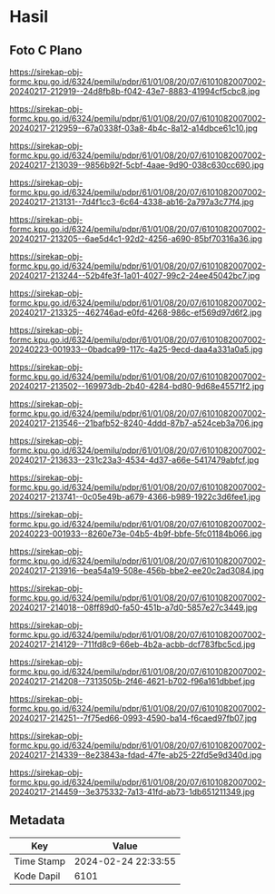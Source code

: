 # Hasil

## Foto C Plano

https://sirekap-obj-formc.kpu.go.id/6324/pemilu/pdpr/61/01/08/20/07/6101082007002-20240217-212919--24d8fb8b-f042-43e7-8883-41994cf5cbc8.jpg

https://sirekap-obj-formc.kpu.go.id/6324/pemilu/pdpr/61/01/08/20/07/6101082007002-20240217-212959--67a0338f-03a8-4b4c-8a12-a14dbce61c10.jpg

https://sirekap-obj-formc.kpu.go.id/6324/pemilu/pdpr/61/01/08/20/07/6101082007002-20240217-213039--9856b92f-5cbf-4aae-9d90-038c630cc690.jpg

https://sirekap-obj-formc.kpu.go.id/6324/pemilu/pdpr/61/01/08/20/07/6101082007002-20240217-213131--7d4f1cc3-6c64-4338-ab16-2a797a3c77f4.jpg

https://sirekap-obj-formc.kpu.go.id/6324/pemilu/pdpr/61/01/08/20/07/6101082007002-20240217-213205--6ae5d4c1-92d2-4256-a690-85bf70316a36.jpg

https://sirekap-obj-formc.kpu.go.id/6324/pemilu/pdpr/61/01/08/20/07/6101082007002-20240217-213244--52b4fe3f-1a01-4027-99c2-24ee45042bc7.jpg

https://sirekap-obj-formc.kpu.go.id/6324/pemilu/pdpr/61/01/08/20/07/6101082007002-20240217-213325--462746ad-e0fd-4268-986c-ef569d97d6f2.jpg

https://sirekap-obj-formc.kpu.go.id/6324/pemilu/pdpr/61/01/08/20/07/6101082007002-20240223-001933--0badca99-117c-4a25-9ecd-daa4a331a0a5.jpg

https://sirekap-obj-formc.kpu.go.id/6324/pemilu/pdpr/61/01/08/20/07/6101082007002-20240217-213502--169973db-2b40-4284-bd80-9d68e45571f2.jpg

https://sirekap-obj-formc.kpu.go.id/6324/pemilu/pdpr/61/01/08/20/07/6101082007002-20240217-213546--21bafb52-8240-4ddd-87b7-a524ceb3a706.jpg

https://sirekap-obj-formc.kpu.go.id/6324/pemilu/pdpr/61/01/08/20/07/6101082007002-20240217-213633--231c23a3-4534-4d37-a66e-5417479abfcf.jpg

https://sirekap-obj-formc.kpu.go.id/6324/pemilu/pdpr/61/01/08/20/07/6101082007002-20240217-213741--0c05e49b-a679-4366-b989-1922c3d6fee1.jpg

https://sirekap-obj-formc.kpu.go.id/6324/pemilu/pdpr/61/01/08/20/07/6101082007002-20240223-001933--8260e73e-04b5-4b9f-bbfe-5fc01184b066.jpg

https://sirekap-obj-formc.kpu.go.id/6324/pemilu/pdpr/61/01/08/20/07/6101082007002-20240217-213916--bea54a19-508e-456b-bbe2-ee20c2ad3084.jpg

https://sirekap-obj-formc.kpu.go.id/6324/pemilu/pdpr/61/01/08/20/07/6101082007002-20240217-214018--08ff89d0-fa50-451b-a7d0-5857e27c3449.jpg

https://sirekap-obj-formc.kpu.go.id/6324/pemilu/pdpr/61/01/08/20/07/6101082007002-20240217-214129--711fd8c9-66eb-4b2a-acbb-dcf783fbc5cd.jpg

https://sirekap-obj-formc.kpu.go.id/6324/pemilu/pdpr/61/01/08/20/07/6101082007002-20240217-214208--7313505b-2f46-4621-b702-f96a161dbbef.jpg

https://sirekap-obj-formc.kpu.go.id/6324/pemilu/pdpr/61/01/08/20/07/6101082007002-20240217-214251--7f75ed66-0993-4590-ba14-f6caed97fb07.jpg

https://sirekap-obj-formc.kpu.go.id/6324/pemilu/pdpr/61/01/08/20/07/6101082007002-20240217-214339--8e23843a-fdad-47fe-ab25-22fd5e9d340d.jpg

https://sirekap-obj-formc.kpu.go.id/6324/pemilu/pdpr/61/01/08/20/07/6101082007002-20240217-214459--3e375332-7a13-41fd-ab73-1db651211349.jpg


## Metadata

| Key        | Value               |
| ---------- | ------------------- |
| Time Stamp | 2024-02-24 22:33:55 |
| Kode Dapil | 6101                |



